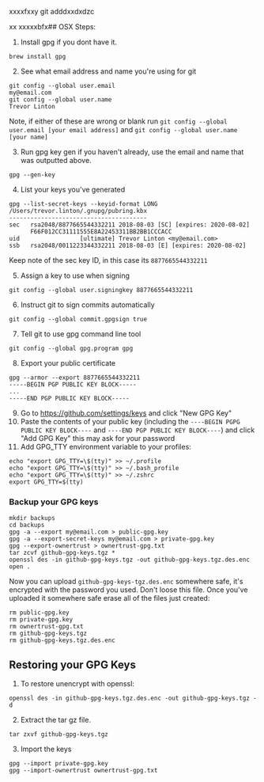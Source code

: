 xxxxfxxy
git adddxxdxdzc

xx
xxxxxbfx## OSX Steps:

1. Install gpg if you dont have it. 
```
brew install gpg
```

2. See what email address and name you're using for git
```
git config --global user.email
my@email.com
git config --global user.name
Trevor Linton
```
Note, if either of these are wrong or blank run `git config --global user.email [your email address]` and `git config --global user.name [your name]`

3. Run gpg key gen if you haven't already, use the email and name that was outputted above.

```
gpg --gen-key
```

4. List your keys you've generated
```
gpg --list-secret-keys --keyid-format LONG
/Users/trevor.linton/.gnupg/pubring.kbx
---------------------------------------
sec   rsa2048/8877665544332211 2018-08-03 [SC] [expires: 2020-08-02]
      F66F012CC31111555E8A22453311BB2BB1CCCACC
uid                 [ultimate] Trevor Linton <my@email.com>
ssb   rsa2048/0011223344332211 2018-08-03 [E] [expires: 2020-08-02]
```

Keep note of the sec key ID, in this case its `8877665544332211`

5. Assign a key to use when signing
```
git config --global user.signingkey 8877665544332211
```

6. Instruct git to sign commits automatically
```
git config --global commit.gpgsign true
```

7. Tell git to use gpg command line tool
```
git config --global gpg.program gpg
```

8. Export your public certificate 
```
gpg --armor --export 8877665544332211
-----BEGIN PGP PUBLIC KEY BLOCK-----
...
-----END PGP PUBLIC KEY BLOCK-----
```

9. Go to https://github.com/settings/keys and click "New GPG Key"
10. Paste the contents of your public key (including the `----BEGIN PGPG PUBLIC KEY BLOCK----` and `----END PGP PUBLIC KEY BLOCK----`) and click "Add GPG Key" this may ask for your password
11. Add GPG_TTY environment variable to your profiles:
```
echo "export GPG_TTY=\$(tty)" >> ~/.profile
echo "export GPG_TTY=\$(tty)" >> ~/.bash_profile
echo "export GPG_TTY=\$(tty)" >> ~/.zshrc
export GPG_TTY=$(tty)
```

### Backup your GPG keys

```
mkdir backups
cd backups
gpg -a --export my@email.com > public-gpg.key
gpg -a --export-secret-keys my@email.com > private-gpg.key
gpg --export-ownertrust > ownertrust-gpg.txt
tar zcvf github-gpg-keys.tgz *
openssl des -in github-gpg-keys.tgz -out github-gpg-keys.tgz.des.enc
open .
```

Now you can upload `github-gpg-keys-tgz.des.enc` somewhere safe, it's encrypted with the password you used.  Don't loose this file. Once you've uploaded it somewhere safe erase all of the files just created:

```
rm public-gpg.key
rm private-gpg.key
rm ownertrust-gpg.txt
rm github-gpg-keys.tgz
rm github-gpg-keys.tgz.des.enc
```

## Restoring your GPG Keys 

1. To restore unencrypt with openssl:
```
openssl des -in github-gpg-keys.tgz.des.enc -out github-gpg-keys.tgz -d
```
2. Extract the tar gz file.
```
tar zxvf github-gpg-keys.tgz
```
3. Import the keys
```
gpg --import private-gpg.key 
gpg --import-ownertrust ownertrust-gpg.txt
```
